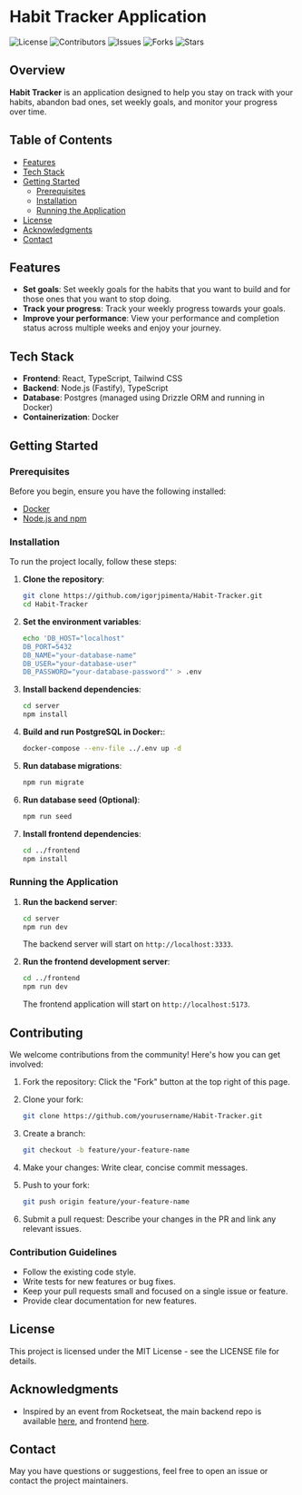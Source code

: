# Habit Tracker Application

![License](https://img.shields.io/github/license/igorjpimenta/Habit-Tracker)
![Contributors](https://img.shields.io/github/contributors/igorjpimenta/Habit-Tracker)
![Issues](https://img.shields.io/github/issues/igorjpimenta/Habit-Tracker)
![Forks](https://img.shields.io/github/forks/igorjpimenta/Habit-Tracker)
![Stars](https://img.shields.io/github/stars/igorjpimenta/Habit-Tracker)

## Overview

**Habit Tracker** is an application designed to help you stay on track with your habits, abandon bad ones, set weekly goals, and monitor your progress over time.

## Table of Contents

- [Features](#features)
- [Tech Stack](#tech-stack)
- [Getting Started](#getting-started)
  - [Prerequisites](#prerequisites)
  - [Installation](#installation)
  - [Running the Application](#running-the-application)
- [License](#license)
- [Acknowledgments](#acknowledgments)
- [Contact](#contact)

## Features

- **Set goals**: Set weekly goals for the habits that you want to build and for those ones that you want to stop doing.
- **Track your progress**: Track your weekly progress towards your goals.
- **Improve your performance**: View your performance and completion status across multiple weeks and enjoy your journey.

## Tech Stack

- **Frontend**: React, TypeScript, Tailwind CSS
- **Backend**: Node.js (Fastify), TypeScript
- **Database**: Postgres (managed using Drizzle ORM and running in Docker)
- **Containerization**: Docker

## Getting Started

### Prerequisites

Before you begin, ensure you have the following installed:

- [Docker](https://www.docker.com/get-started)
- [Node.js and npm](https://nodejs.org/)

### Installation

To run the project locally, follow these steps:

1. **Clone the repository**:
   ```bash
   git clone https://github.com/igorjpimenta/Habit-Tracker.git
   cd Habit-Tracker
    ```

2. **Set the environment variables**:
    ```bash
    echo 'DB_HOST="localhost"
    DB_PORT=5432
    DB_NAME="your-database-name"
    DB_USER="your-database-user"
    DB_PASSWORD="your-database-password"' > .env

3. **Install backend dependencies**:
    ```bash
    cd server
    npm install
    ```

4. **Build and run PostgreSQL in Docker:**:
    ```bash
    docker-compose --env-file ../.env up -d
    ```

5. **Run database migrations**:
    ```bash
    npm run migrate
    ```

6. **Run database seed (Optional)**:
    ```bash
    npm run seed
    ```

7. **Install frontend dependencies**:
    ```bash
    cd ../frontend
    npm install
    ```

### Running the Application

1. **Run the backend server**:
    ```bash
    cd server
    npm run dev
    ```
    The backend server will start on `http://localhost:3333`.

2. **Run the frontend development server**:
    ```bash
    cd ../frontend
    npm run dev
    ```
    The frontend application will start on `http://localhost:5173`.

## Contributing
We welcome contributions from the community! Here's how you can get involved:

1. Fork the repository: Click the "Fork" button at the top right of this page.

2. Clone your fork:
    ```bash
    git clone https://github.com/yourusername/Habit-Tracker.git
    ```

3. Create a branch:
    ```bash
    git checkout -b feature/your-feature-name
    ```

4. Make your changes: Write clear, concise commit messages.

5. Push to your fork:
    ```bash
    git push origin feature/your-feature-name
    ```

6. Submit a pull request: Describe your changes in the PR and link any relevant issues.

### Contribution Guidelines
- Follow the existing code style.
- Write tests for new features or bug fixes.
- Keep your pull requests small and focused on a single issue or feature.
- Provide clear documentation for new features.

## License
This project is licensed under the MIT License - see the LICENSE file for details.

## Acknowledgments
- Inspired by an event from Rocketseat, the main backend repo is available [here](https://github.com/rocketseat-education/nlw-pocket-js-node), and frontend [here](https://github.com/rocketseat-education/nlw-pocket-js-react).

## Contact
May you have questions or suggestions, feel free to open an issue or contact the project maintainers.